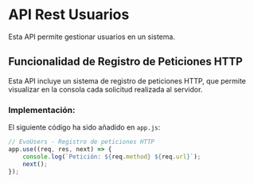 # API Rest Usuarios
Esta API permite gestionar usuarios en un sistema.

## Funcionalidad de Registro de Peticiones HTTP

Esta API incluye un sistema de registro de peticiones HTTP, que permite visualizar en la consola cada solicitud realizada al servidor.

### Implementación:
El siguiente código ha sido añadido en `app.js`:

```js
// EvoUsers - Registro de peticiones HTTP
app.use((req, res, next) => {
    console.log(`Petición: ${req.method} ${req.url}`);
    next();
});

